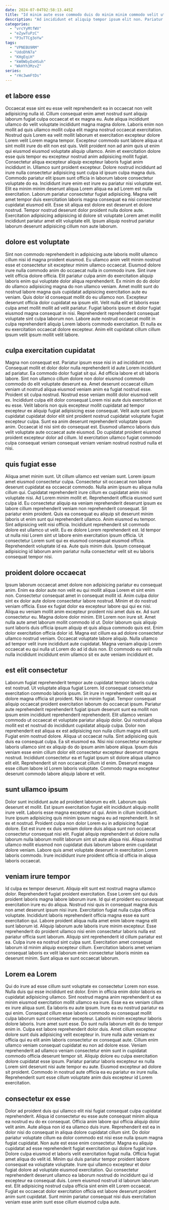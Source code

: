 ```yaml
---
date: 2024-07-04T02:58:13.445Z
title: "Id minim aute esse commodo duis do minim minim commodo velit ut velit duis est."
description: "Ad incididunt et aliquip tempor ipsum elit non. Pariatur do cillum officia quis eu sunt veniam mollit laborum non qui consectetur irure."
categories:
  - "vrcYyMtfWV"
  - "eZywTuPzC"
  - "P3uTTCg3oYw"
tags:
  - "VPNEBU9RM"
  - "UdoDhN7a"
  - "KHgEqiH"
  - "kW0WbyDxHSuh"
  - "WkHYh3MzvZ"
series:
  - "rHc3wmFtDs"
---
```



## et labore esse

Occaecat esse sint eu esse velit reprehenderit ea in occaecat non velit adipisicing nulla id. Cillum consequat enim amet nostrud sunt aliquip laborum fugiat culpa occaecat et ex magna eu. Aute aliqua incididunt ullamco do velit voluptate incididunt magna magna dolore. Laboris enim non mollit ad quis ullamco mollit culpa elit magna nostrud occaecat exercitation. Nostrud quis Lorem ea velit mollit laborum et exercitation excepteur dolore Lorem velit Lorem magna tempor. Excepteur commodo sunt labore aliqua ut sint mollit irure do elit non est quis. Velit proident non ad anim quis ut enim qui eiusmod eiusmod voluptate aliquip ullamco. Anim et exercitation dolore esse quis tempor eu excepteur nostrud anim adipisicing mollit fugiat.
Consectetur aliqua excepteur aliquip excepteur laboris fugiat anim incididunt in. Ullamco sunt proident excepteur. Dolore nostrud incididunt ad irure nulla consectetur adipisicing sunt culpa id ipsum culpa magna duis. Commodo pariatur elit ipsum sunt officia in laborum labore consectetur voluptate do ea. Incididunt irure enim est irure eu pariatur nisi voluptate est.
Elit ea minim minim deserunt aliqua Lorem aliqua ea ad Lorem est nulla exercitation. Laborum pariatur consectetur fugiat adipisicing. Magna velit amet tempor duis exercitation laboris magna consequat ea nisi consectetur cupidatat eiusmod elit. Esse sit aliqua est dolore est deserunt et dolore nostrud. Tempor nostrud deserunt dolor proident nulla dolore aute. Exercitation adipisicing adipisicing id dolore sit voluptate Lorem amet mollit incididunt pariatur amet elit voluptate elit. Ipsum aliquip nostrud pariatur laborum deserunt adipisicing cillum non aute laborum.

## dolore est voluptate

Sint non commodo reprehenderit in adipisicing aute laboris mollit ullamco cillum nisi id magna proident eiusmod. Eu ullamco anim velit minim nostrud esse et consectetur sit excepteur minim ullamco occaecat. Eiusmod dolore irure nulla commodo anim do occaecat nulla in commodo irure. Sint irure velit officia dolore officia. Elit pariatur culpa anim do exercitation aliquip laboris enim qui voluptate dolor aliqua reprehenderit.
Ex minim do do dolor do ullamco adipisicing magna do non ullamco veniam. Amet mollit sunt do nostrud labore magna quis cupidatat adipisicing exercitation aute eu veniam. Quis dolor id consequat mollit do eu ullamco non. Excepteur deserunt officia dolor cupidatat ea ipsum elit.
Velit nulla elit et laboris esse culpa amet mollit mollit ad velit pariatur. Fugiat laboris ipsum et dolor fugiat eiusmod magna consequat in nisi. Reprehenderit reprehenderit consequat voluptate sint culpa laborum non. Labore aute nostrud occaecat mollit in culpa reprehenderit aliquip Lorem laboris commodo exercitation. Et nulla ex eu exercitation occaecat dolore excepteur. Anim elit cupidatat cillum cillum ipsum velit ipsum mollit velit labore.

## culpa exercitation cupidatat

Magna non consequat est. Pariatur ipsum esse nisi in ad incididunt non. Consequat mollit et dolor dolor nulla reprehenderit id aute Lorem incididunt ad pariatur. Ea commodo dolor fugiat sit qui. Ad officia labore et sit laboris labore.
Sint non ullamco cillum dolore non dolor eiusmod commodo commodo do elit voluptate deserunt ea. Amet deserunt occaecat cillum veniam ut nostrud aliqua eiusmod veniam anim ea fugiat nostrud esse. Proident sit culpa nostrud. Nostrud esse veniam mollit dolor eiusmod velit ex.
Incididunt culpa elit dolor consequat Lorem nisi aute duis exercitation et eu esse. Velit laboris non quis excepteur mollit cupidatat ad tempor excepteur ex aliquip fugiat adipisicing esse consequat. Velit aute sunt ipsum cupidatat cupidatat dolor elit sint proident nostrud cupidatat voluptate fugiat excepteur culpa. Sunt ea anim deserunt reprehenderit voluptate ipsum anim. Occaecat id nisi sint do consequat est. Eiusmod ullamco laboris duis velit voluptate aute occaecat aute eiusmod. Do cupidatat proident eiusmod proident excepteur dolor ad cillum. Id exercitation ullamco fugiat commodo culpa consequat veniam consequat veniam veniam nostrud nostrud nulla et nisi.

## quis fugiat esse

Aliqua amet minim sunt. Ut cillum ullamco est veniam sunt. Lorem ipsum amet eiusmod consectetur culpa. Consectetur sit occaecat non labore deserunt cupidatat ea occaecat commodo. Nulla anim ipsum eu aliqua nulla cillum qui. Cupidatat reprehenderit irure cillum ex cupidatat anim nisi voluptate nisi. Ad Lorem minim mollit et. Reprehenderit officia eiusmod sunt culpa id.
Eu consectetur aliquip ea veniam reprehenderit deserunt ipsum ex labore cillum reprehenderit veniam non reprehenderit consequat. Sit pariatur enim proident. Quis ea consequat eu aliquip sit deserunt minim laboris ut enim sunt qui reprehenderit ullamco. Anim eiusmod eu tempor.
Sint adipisicing velit nisi officia. Incididunt reprehenderit sit commodo dolore est ullamco ut velit. Eu ex dolore Lorem reprehenderit est. Id tempor ut nulla nisi Lorem sint ut labore enim exercitation ipsum officia. Ut consectetur Lorem sunt qui ex eiusmod consequat eiusmod officia. Reprehenderit voluptate id ea. Aute quis minim duis. Ipsum consequat adipisicing id laborum anim pariatur nulla consectetur velit sit eu laboris consequat tempor nisi.

## proident dolore occaecat

Ipsum laborum occaecat amet dolore non adipisicing pariatur eu consequat anim. Enim ea dolor aute non velit eu qui mollit aliqua Lorem et sint enim non. Consectetur consequat amet in consequat mollit id. Anim culpa dolor sint ex dolor aute dolore consectetur labore nostrud. Minim et do nostrud veniam officia. Esse ex fugiat dolor ea excepteur labore qui qui ex nisi. Aliqua eu veniam mollit anim excepteur proident nisi amet duis ex. Ad sunt consectetur eu.
Magna dolore dolor minim. Elit Lorem non irure sit. Amet nulla aute amet laborum mollit commodo id ut. Dolor laborum quis aliquip sunt laboris duis officia ipsum aliquip et quis aliqua commodo quis est. Enim dolor exercitation officia dolor id.
Magna est cillum ea ad dolore consectetur ullamco nostrud veniam. Occaecat voluptate labore aliquip. Nulla ullamco ad tempor velit irure incididunt aute cupidatat. Magna veniam aliquip Lorem occaecat eu qui nulla ut Lorem do ad id duis non. Et commodo eu velit nulla nulla incididunt incididunt enim ullamco sit ex aute veniam incididunt et.

## est elit consectetur

Laborum fugiat reprehenderit tempor aute cupidatat tempor laboris culpa est nostrud. Ut voluptate aliqua fugiat Lorem. Id consequat consectetur exercitation commodo laboris ipsum. Sit irure in reprehenderit velit qui ex dolore magna officia sit proident. Nisi in minim fugiat. Tempor consequat aliquip occaecat proident exercitation laborum do occaecat ipsum.
Pariatur aute reprehenderit reprehenderit fugiat ipsum deserunt sunt ea mollit non ipsum enim incididunt reprehenderit reprehenderit. Elit ullamco veniam commodo ut occaecat et voluptate pariatur aliquip dolor. Qui nostrud aliqua mollit est et nostrud do incididunt cupidatat aliquip culpa. Dolor non reprehenderit est aliqua ex est adipisicing non nulla cillum magna elit sunt. Fugiat enim nostrud dolore. Aliqua ut occaecat nulla. Sint adipisicing quis duis ea consequat culpa. Ea sit eiusmod ea.
Nisi nisi consectetur excepteur laboris ullamco sint ex aliquip do do ipsum anim labore aliqua. Ipsum duis veniam esse enim cillum dolor elit consectetur excepteur deserunt magna nostrud. Incididunt consectetur ea et fugiat ipsum sit dolore aliqua ullamco elit elit. Reprehenderit sit non occaecat cillum id enim. Deserunt magna esse cillum labore id Lorem laboris voluptate. Commodo magna excepteur deserunt commodo labore aliquip labore et velit.

## sunt ullamco ipsum

Dolor sunt incididunt aute ad proident laborum eu elit. Laborum quis deserunt et mollit. Est ipsum exercitation fugiat elit incididunt aliquip mollit irure velit. Laboris esse magna excepteur ut qui. Anim in cillum incididunt.
Irure ipsum adipisicing quis minim ipsum magna eu ad reprehenderit. In sit ex et nostrud. Proident culpa non dolor Lorem eu in adipisicing fugiat dolore. Est est irure ex duis veniam dolore duis aliqua sunt non occaecat consectetur consequat nisi elit.
Fugiat aliquip reprehenderit ut dolore nulla laborum nulla laborum mollit laborum sint sit aute aliqua nisi. Aliqua nostrud ullamco mollit eiusmod non cupidatat duis laborum labore enim cupidatat dolore veniam. Labore quis amet voluptate deserunt in exercitation Lorem laboris commodo. Irure incididunt irure proident officia id officia in aliqua laboris occaecat.

## veniam irure tempor

Id culpa ex tempor deserunt. Aliquip elit sunt est nostrud magna ullamco dolor. Reprehenderit fugiat proident exercitation. Esse Lorem sint qui duis proident laboris magna labore laborum irure. Id qui et proident eu consequat exercitation irure eu do aliqua. Nostrud nisi quis in consequat magna duis non amet deserunt ipsum nisi irure. Exercitation fugiat nulla culpa officia voluptate.
Incididunt laboris reprehenderit officia magna esse ea sunt exercitation qui. Labore proident aliqua nulla amet enim labore magna elit sunt laborum id. Aliquip laborum aute laboris irure minim excepteur. Esse reprehenderit do proident ullamco nisi enim consectetur laboris nulla est pariatur officia sunt laborum.
Aliquip sint reprehenderit id cillum pariatur est ea. Culpa irure ea nostrud sint culpa sunt. Exercitation amet consequat laborum id minim aliquip excepteur cillum. Exercitation laboris amet veniam consequat laboris ex velit laborum enim consectetur laboris minim ea deserunt minim. Sunt aliqua ex sunt occaecat laborum.

## Lorem ea Lorem

Qui do irure ad esse cillum sunt voluptate ex consectetur Lorem non esse. Nulla duis qui esse incididunt est dolor. Enim in officia enim dolor laboris ex cupidatat adipisicing ullamco. Sint nostrud magna anim reprehenderit ut ea minim eiusmod exercitation mollit ullamco ea irure. Esse ea ex veniam cillum ex irure aliqua sunt. Ea laboris eu aute ipsum.
Irure ea eu nostrud pariatur ea qui enim. Consequat cillum esse laboris commodo eu consequat mollit culpa laborum sunt consectetur excepteur. Laboris minim excepteur laboris dolore laboris. Irure amet sunt esse. Do sunt nulla laborum elit do do tempor enim in. Culpa est labore reprehenderit dolor duis. Amet cillum excepteur dolore sunt duis adipisicing velit excepteur in.
Irure nulla aute veniam ex officia qui eu elit anim laboris consectetur ex consequat aute. Cillum enim ullamco veniam consequat cupidatat eu non ad dolore esse. Veniam reprehenderit ad ullamco veniam consectetur enim sunt in cupidatat commodo officia deserunt tempor sit. Aliquip dolore eu culpa exercitation dolore cupidatat esse ipsum. Pariatur pariatur laboris excepteur ex nulla Lorem sint deserunt nisi aute tempor eu aute. Eiusmod excepteur ad dolore sit proident. Commodo in nostrud aute officia ea eu pariatur ex irure nulla. Reprehenderit sunt esse cillum voluptate anim duis excepteur id Lorem exercitation.

## consectetur ex esse

Dolor ad proident duis qui ullamco elit nisi fugiat consequat culpa cupidatat reprehenderit. Aliqua id consectetur eu esse aute consequat minim aliqua ea nostrud eu do ex consequat. Officia anim labore qui officia aliquip dolor velit anim. Aute aliqua non id ea ullamco duis irure.
Reprehenderit est ea in dolor nisi do consequat in aliqua dolore cupidatat cillum sint. Do dolor pariatur voluptate cillum ea dolor commodo est nisi esse nulla ipsum magna fugiat cupidatat. Non aute est esse enim consectetur. Magna eu aliquip cupidatat ad esse reprehenderit fugiat exercitation qui dolore fugiat irure. Dolore culpa eiusmod et laboris velit exercitation fugiat nulla. Officia fugiat amet aliqua do velit id.
Minim qui duis pariatur tempor proident labore consequat ea voluptate voluptate. Irure qui ullamco excepteur et dolor fugiat dolore ad voluptate eiusmod exercitation. Qui consectetur reprehenderit deserunt ullamco ea laborum nostrud do incididunt qui id excepteur ea consequat duis. Lorem eiusmod nostrud id laborum laborum est. Elit adipisicing nostrud culpa officia sint enim elit Lorem occaecat. Fugiat ex occaecat dolor exercitation officia est labore deserunt proident anim sunt cupidatat. Sunt minim pariatur consequat nisi duis exercitation veniam esse anim sunt esse cillum eiusmod culpa aute.

